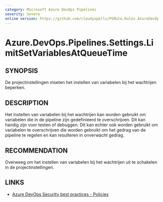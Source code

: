 ```yaml
---
category: Microsoft Azure DevOps Pipelines
severity: Severe
online version: https://github.com/cloudyspells/PSRule.Rules.AzureDevOps/blob/main/src/PSRule.Rules.AzureDevOps/nl/Azure.DevOps.Pipelines.Settings.LimitSetVariablesAtQueueTime.md
---
```


# Azure.DevOps.Pipelines.Settings.LimitSetVariablesAtQueueTime

## SYNOPSIS

De projectinstellingen moeten het instellen van variabelen bij het wachtrijen beperken.

## DESCRIPTION

Het instellen van variabelen bij het wachtrijen kan worden gebruikt om variabelen die in de
pipeline zijn gedefinieerd te overschrijven. Dit kan handig zijn voor testen of debuggen.
Dit kan echter ook worden gebruikt om variabelen te overschrijven die worden gebruikt om
het gedrag van de pipeline te regelen en kan resulteren in onverwacht gedrag.

## RECOMMENDATION

Overweeg om het instellen van variabelen bij het wachtrijen uit te schakelen in de
projectinstellingen.

## LINKS

- [Azure DevOps Security best practices - Policies](https://learn.microsoft.com/nl-nl/azure/devops/organizations/security/security-best-practices?view=azure-devops#policies)
